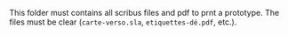 This folder must contains all scribus files and pdf to prnt a prototype. The files must be clear (`carte-verso.sla`, `etiquettes-dé.pdf`, etc.).